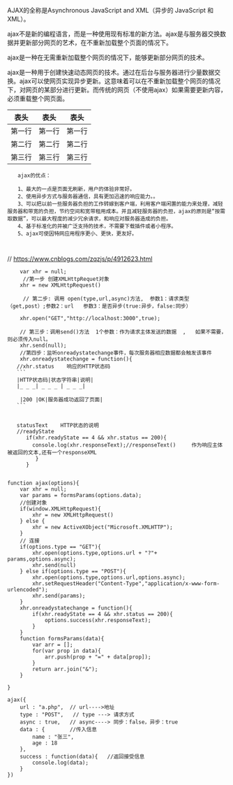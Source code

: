 
AJAX的全称是Asynchronous JavaScript and XML（异步的 JavaScript 和 XML）。

ajax不是新的编程语言，而是一种使用现有标准的新方法。ajax是与服务器交换数据并更新部分网页的艺术，在不重新加载整个页面的情况下。

ajax是一种在无需重新加载整个网页的情况下，能够更新部分网页的技术。

ajax是一种用于创建快速动态网页的技术。通过在后台与服务器进行少量数据交换。ajax可以使网页实现异步更新。这意味着可以在不重新加载整个网页的情况下，对网页的某部分进行更新。而传统的网页（不使用ajax）如果需要更新内容，必须重载整个网页面。

| 表头 | 表头 | 表头 |
| --- | --- | --- |
|第一行|第一行|第一行|
|第二行|第二行|第二行|
|第三行|第三行|第三行|

```
　　ajax的优点：

　　1、最大的一点是页面无刷新，用户的体验非常好。
　　2、使用异步方式与服务器通信，具有更加迅速的响应能力。。
　　3、可以把以前一些服务器负担的工作转嫁到客户端，利用客户端闲置的能力来处理，减轻服务器和带宽的负担，节约空间和宽带租用成本。并且减轻服务器的负担，ajax的原则是“按需取数据”，可以最大程度的减少冗余请求，和响应对服务器造成的负担。
　　4、基于标准化的并被广泛支持的技术，不需要下载插件或者小程序。
　　5、ajax可使因特网应用程序更小、更快，更友好。


```

```

```
// https://www.cnblogs.com/zqzjs/p/4912623.html

        var xhr = null;
         //第一步 创建XMLHttpRequet对象
        xhr = new XMLHttpRequest()
    
         // 第二步: 调用 open(type,url,async)方法,  参数1：请求类型（get,post）;参数2：url   参数3：是否异步(true:异步，false:同步）
     
        xhr.open("GET","http://localhost:3000",true);
       
        // 第三步：调用send()方法  1个参数：作为请求主体发送的数据  ,   如果不需要，则必须传入null。
        xhr.send(null);
        //第四步：监听onreadystatechange事件，每次服务器相应数据都会触发该事件
        xhr.onreadystatechange = function(){
       //xhr.status    响应的HTTP状态码
       ```
       |HTTP状态码|状态字符串|说明|
       |_ _ _| _ _ _ | _ _ _|
       
        |200 |OK|服务器成功返回了页面|
       ```
       
       
       statusText    HTTP状态的说明
       //readyState
          if(xhr.readyState == 4 && xhr.status == 200){
            console.log(xhr.responseText);//responseText()     作为响应主体被返回的文本,还有一个responseXML
             }
          }
```

function ajax(options){
    var xhr = null;
    var params = formsParams(options.data);
    //创建对象
    if(window.XMLHttpRequest){
        xhr = new XMLHttpRequest()
    } else {
        xhr = new ActiveXObject("Microsoft.XMLHTTP");
    }
    // 连接
    if(options.type == "GET"){
        xhr.open(options.type,options.url + "?"+ params,options.async);
        xhr.send(null)
    } else if(options.type == "POST"){
        xhr.open(options.type,options.url,options.async);
        xhr.setRequestHeader("Content-Type","application/x-www-form-urlencoded");
        xhr.send(params);
    }
    xhr.onreadystatechange = function(){
        if(xhr.readyState == 4 && xhr.status == 200){
            options.success(xhr.responseText);
        }
    }
    function formsParams(data){
        var arr = [];
        for(var prop in data){
            arr.push(prop + "=" + data[prop]);
        }
        return arr.join("&");
    }
 
}
 
ajax({
    url : "a.php",  // url---->地址
    type : "POST",   // type ---> 请求方式
    async : true,   // async----> 同步：false，异步：true 
    data : {        //传入信息
        name : "张三",
        age : 18
    },
    success : function(data){   //返回接受信息
        console.log(data);
    }
})

```

